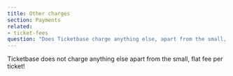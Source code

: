 ```yaml
---
title: Other charges
section: Payments
related:
- ticket-fees
question: "Does Ticketbase charge anything else, apart from the small, [flat fee] per ticket?"
---
```


Ticketbase does not charge anything else apart from the small, flat fee per ticket!

[flat fee]: ticket-fees

